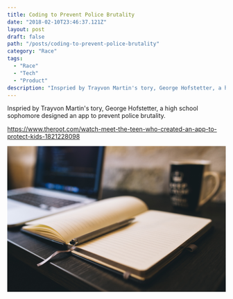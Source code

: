 ```yaml
---
title: Coding to Prevent Police Brutality
date: "2018-02-10T23:46:37.121Z"
layout: post
draft: false
path: "/posts/coding-to-prevent-police-brutality"
category: "Race"
tags:
  - "Race"
  - "Tech"
  - "Product"
description: "Inspried by Trayvon Martin's tory, George Hofstetter, a high school sophomore designed an app to prevent police brutality."
---
```


Inspried by Trayvon Martin's tory, George Hofstetter, a high school sophomore designed an app to prevent police brutality.

https://www.theroot.com/watch-meet-the-teen-who-created-an-app-to-protect-kids-1821228098



![Nulla faucibus vestibulum eros in tempus. Vestibulum tempor imperdiet velit nec dapibus](./1.jpg)

